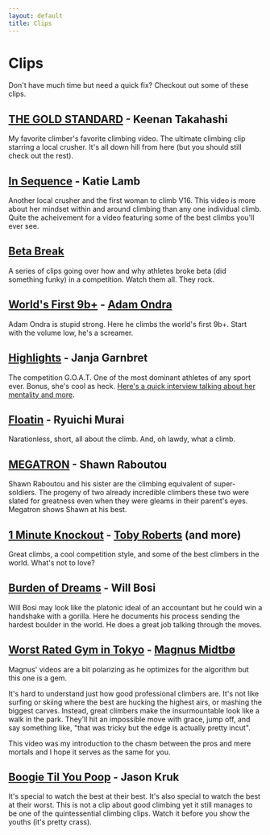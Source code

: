 ```yaml
---
layout: default
title: Clips
---
```


# Clips

Don't have much time but need a quick fix? Checkout out some of these clips.

## [THE GOLD STANDARD](https://www.youtube.com/watch?v=aGE4SOOmYlk) - Keenan Takahashi

My favorite climber's favorite climbing video. The ultimate climbing clip
starring a local crusher. It's all down hill from here (but you should still
check out the rest).

## [In Sequence](https://www.youtube.com/watch?v=aGE4SOOmYlk) - Katie Lamb

Another local crusher and the first woman to climb V16. This video is more about
her mindset within and around climbing than any one individual climb. Quite the
acheivement for a video featuring some of the best climbs you'll ever see.

## [Beta Break](https://www.youtube.com/playlist?list=PLsfWe31L6Quop7WDY7ky711o_Jhp4LKaS)

A series of clips going over how and why athletes broke beta (did something
funky) in a competition. Watch them all. They rock.

## [World's First 9b+](https://www.youtube.com/watch?v=edfw9ip9sCQ) - [Adam Ondra](https://www.youtube.com/channel/UC8eNyF9eYwgr_K-Nl4gSHWw)

Adam Ondra is stupid strong. Here he climbs the world's first 9b+. Start with
the volume low, he's a screamer.

## [Highlights](https://www.youtube.com/watch?v=R-7BxsiS0wY) - Janja Garnbret

The competition G.O.A.T. One of the most dominant athletes of any sport
ever. Bonus, she's cool as heck. [Here's a quick interview talking about her
mentality and more](https://www.youtube.com/watch?v=pZCmsYxHRB8).

## [Floatin](https://www.youtube.com/watch?v=zIOCIRd8Mxk) - Ryuichi Murai

Narationless, short, all about the climb. And, oh lawdy, what a climb.

## [MEGATRON](https://www.youtube.com/watch?v=f_MniTA8MYU) - Shawn Raboutou

Shawn Raboutou and his sister are the climbing equivalent of super-soldiers. The
progeny of two already incredible climbers these two were slated for greatness
even when they were gleams in their parent's eyes. Megatron shows Shawn at his
best.

## [1 Minute Knockout](https://www.youtube.com/watch?v=_dfB2AKxAx0&t=239s) - [Toby Roberts](https://www.youtube.com/@TobyClimbing) (and more)

Great climbs, a cool competition style, and some of the best climbers in the
world. What's not to love?

## [Burden of Dreams](https://www.youtube.com/watch?v=SlUw8X7xuq0) - Will Bosi

Will Bosi may look like the platonic ideal of an accountant but he could win a
handshake with a gorilla. Here he documents his process sending the hardest
boulder in the world. He does a great job talking through the moves.

## [Worst Rated Gym in Tokyo](https://www.youtube.com/watch?v=UMs3sHLjRwM) - [Magnus Midtbø](https://www.youtube.com/@magmidt)

Magnus' videos are a bit polarizing as he optimizes for the algorithm but this
one is a gem.

It's hard to understand just how good professional climbers are. It's not like
surfing or skiing where the best are hucking the highest airs, or mashing the
biggest carves. Instead, great climbers make the insurmountable look like a walk
in the park. They'll hit an impossible move with grace, jump off, and say
something like, "that was tricky but the edge is actually pretty incut".

This video was my introduction to the chasm between the pros and mere mortals
and I hope it serves as the same for you.

## [Boogie Til You Poop](https://www.youtube.com/watch?v=1dJLN43G6KA) - Jason Kruk

It's special to watch the best at their best. It's also special to watch the
best at their worst. This is not a clip about good climbing yet it still manages
to be one of the quintessential climbing clips. Watch it before you show the
youths (it's pretty crass).
